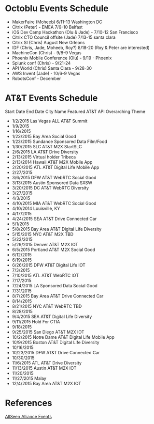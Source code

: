 # Octoblu Events Schedule
- MakerFaire (Moheeb) 6/11-13 Washington DC
- Citrix (Peter) - EMEA 7/6-10 Belfast
- iOS Dev Camp Hackathon (Olu & Jade) - 7/10-12 San Francisco
- Citrix CTO Council offsite (Jade) 7/13-15 santa clara
- Citrix SI (Chris) August New Orleans
- IDF (Chris, Jade, Moheeb, Roy?) 8/18-20    (Roy & Peter are interested)
- MachineCon (Chris) - 9/8-9 Vegas
- Phoenix Mobile Conference (Olu) - 9/19 - Phoenix
- Splunk conf (Chris) - 9/21-24
- API World (Chris) Santa Clara - 9/28-30
- AWS Invent (Jade) - 10/6-9 Vegas
- RobotsConf - December


# AT&T Events Schedule

Start Date	End Date	City Name	Featured AT&T API	Overarching Theme
- 1/2/2015		Las Vegas	ALL	AT&T Summit
- 1/9/2015
- 1/16/2015
- 1/23/2015		Bay Area		Social Good
- 1/23/2015		Sundance	Sponsored Data	Film/Food
- 1/30/2015		SLC	AT&T M2X	StartSLC
- 2/6/2015		LA	AT&T Drive	Diversity
- 2/13/2015		Virtual	holder	Tribeca
- 2/13/2014		Hawaii	AT&T M2X	Mobile App
- 2/20/2015		ATL	AT&T Digital Life	Mobile App
- 2/27/2015
- 3/6/2015		DFW	AT&T WebRTC	Social Good
- 3/13/2015		Austin	Sponsored Data	SXSW
- 3/20/2015		DC	AT&T WebRTC	Diversity
- 3/27/2015
- 4/3/2015
- 4/10/2015		MIA	AT&T WebRTC	Social Good
- 4/10/2014		Louisville, KY
- 4/17/2015
- 4/24/2015		SEA	AT&T Drive	Connected Car
- 5/1/2015
- 5/8/2015		Bay Area	AT&T Digital Life	Diversity
- 5/15/2015		NYC	AT&T M2X	TBD
- 5/22/2015
- 5/29/2015		Denver	AT&T M2X	IOT
- 6/5/2015		Portland	AT&T M2X	Social Good
- 6/12/2015
- 6/19/2015
- 6/26/2015		DFW	AT&T Digital Life	IOT
- 7/3/2015
- 7/10/2015		ATL	AT&T WebRTC	IOT
- 7/17/2015
- 7/24/2015		LA	Sponsored Data	Social Good
- 7/31/2015
- 8/7/2015		Bay Area	AT&T Drive	Connected Car
- 8/14/2015
- 8/21/2015		NYC	AT&T WebRTC	TBD
- 8/28/2015
- 9/4/2015		SEA	AT&T Digital Life	Diversity
- 9/11/2015		Hold	For	CTIA
- 9/18/2015
- 9/25/2015		San Diego	AT&T M2X	IOT
- 10/2/2015		Notre Dame	AT&T Digital Life	Mobile App
- 10/9/2015		Boston	AT&T Digital Life	Diversity
- 10/16/2015
- 10/23/2015		DFW	AT&T Drive	Connected Car
- 10/30/2015
- 11/6/2015		ATL	AT&T Drive	Diversity
- 11/13/2015		Austin	AT&T M2X	IOT
- 11/20/2015
- 11/27/2015		Malay
- 12/4/2015		Bay Area	AT&T M2X	IOT


# References
[AllSeen Alliance Events](https://allseenalliance.org/news-and-events/events)
